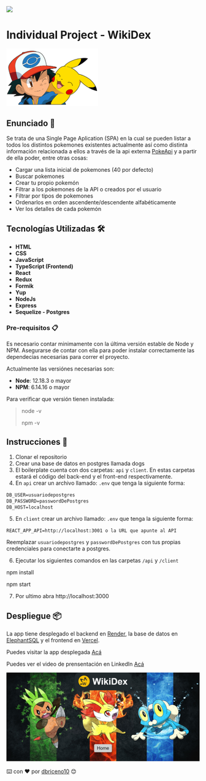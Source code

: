 <p align='left'>
    <img src='https://static.wixstatic.com/media/85087f_0d84cbeaeb824fca8f7ff18d7c9eaafd~mv2.png/v1/fill/w_160,h_30,al_c,q_85,usm_0.66_1.00_0.01/Logo_completo_Color_1PNG.webp' </img>
</p>

# Individual Project - WikiDex

<p align="left">
  <img height="150" src="./pokemon.png" />
</p>

## Enunciado 🚀

Se trata de una Single Page Aplication (SPA) en la cual se pueden listar a todos los distintos pokemones existentes actualmente así como distinta información relacionada a ellos a través de la api externa [PokeApi](https://pokeapi.co/) y a partir de ella poder, entre otras cosas:

- Cargar una lista inicial de pokemones (40 por defecto)
- Buscar pokemones
- Crear tu propio pokemón
- Filtrar a los pokemones de la API o creados por el usuario
- Filtrar por tipos de pokemones
- Ordenarlos en orden ascendente/descendente alfabéticamente
- Ver los detalles de cada pokemón

## Tecnologías Utilizadas 🛠️

- **HTML**
- **CSS**
- **JavaScript**
- **TypeScript (Frontend)**
- **React**
- **Redux**
- **Formik**
- **Yup** 
- **NodeJs**
- **Express**
- **Sequelize - Postgres**

### Pre-requisitos 📋

Es necesario contar minimamente con la última versión estable de Node y NPM. Asegurarse de contar con ella para poder instalar correctamente las dependecias necesarias para correr el proyecto.

Actualmente las versiónes necesarias son:

- **Node**: 12.18.3 o mayor
- **NPM**: 6.14.16 o mayor

Para verificar que versión tienen instalada:

> node -v
>
> npm -v

## Instrucciones 🔧

1.  Clonar el repositorio
2.  Crear una base de datos en postgres llamada dogs
3.  El boilerplate cuenta con dos carpetas: `api` y `client`. En estas carpetas estará el código del back-end y el front-end respectivamente.
4.  En `api` crear un archivo llamado: `.env` que tenga la siguiente forma:

```
DB_USER=usuariodepostgres
DB_PASSWORD=passwordDePostgres
DB_HOST=localhost
```
5.  En `client` crear un archivo llamado: `.env` que tenga la siguiente forma:

```
REACT_APP_API=http://localhost:3001 o la URL que apunte al API
```

Reemplazar `usuariodepostgres` y `passwordDePostgres` con tus propias credenciales para conectarte a postgres.

6.  Ejecutar los siguientes comandos en las carpetas `/api` y `/client`

npm install

npm start

7. Por ultimo abra http://localhost:3000

## Despliegue 📦

La app tiene desplegado el backend en [Render](https://render.com/), la base de datos en [ElephantSQL](https://www.elephantsql.com/) y el frontend en [Vercel](https://vercel.com/).

Puedes visitar la app desplegada [Acá](https://wikidex-spa.vercel.app/)

Puedes ver el video de prensentación en LinkedIn [Acá](https://www.linkedin.com/feed/update/urn:li:activity:6877424908440260608/)

<img src="./client/public/miniatura.png"/>

⌨️ con ❤️ por [dbriceno10](https://github.com/dbriceno10) 😊
